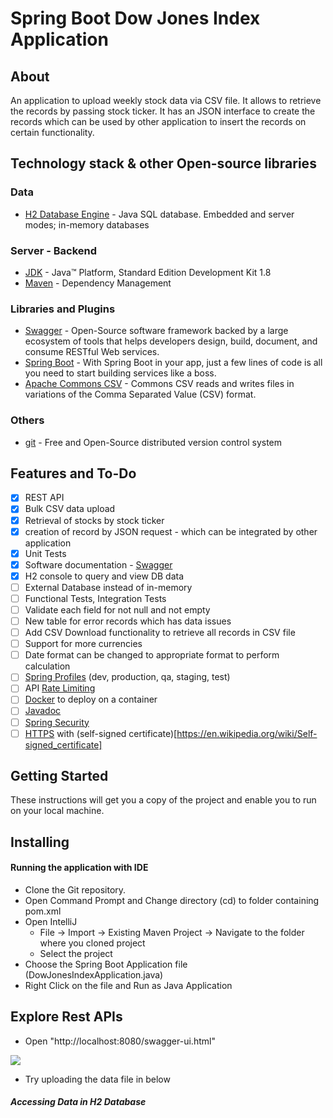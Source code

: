 # Spring Boot Dow Jones Index Application

## About
 An application to upload weekly stock data via CSV file. It allows to retrieve the records by passing stock ticker.
 It has an JSON interface to create the records which can be used by other application to insert the records on certain functionality.
 
## Technology stack & other Open-source libraries
### Data
* 	[H2 Database Engine](https://www.h2database.com/html/main.html) - Java SQL database. Embedded and server modes; in-memory databases

### Server - Backend
* 	[JDK](http://www.oracle.com/technetwork/java/javase/downloads/jdk8-downloads-2133151.html) - Java™ Platform, Standard Edition Development Kit 1.8
* 	[Maven](https://maven.apache.org/) - Dependency Management                                                                           

###  Libraries and Plugins
* 	[Swagger](https://swagger.io/) - Open-Source software framework backed by a large ecosystem of tools that helps developers design, build, document, and consume RESTful Web services.
*   [Spring Boot](https://spring.io/) - With Spring Boot in your app, just a few lines of code is all you need to start building services like a boss.
*   [Apache Commons CSV](https://commons.apache.org/proper/commons-csv/) - Commons CSV reads and writes files in variations of the Comma Separated Value (CSV) format.

### Others 
* 	[git](https://git-scm.com/) - Free and Open-Source distributed version control system

## Features and To-Do

* 	[x] REST API
* 	[x] Bulk CSV data upload
* 	[x] Retrieval of stocks by stock ticker
* 	[x] creation of record by JSON request - which can be integrated by other application
* 	[x] Unit Tests
* 	[x] Software documentation - [Swagger](https://swagger.io/)
* 	[x] H2 console to query and view DB data
* 	[ ] External Database instead of in-memory
*   [ ] Functional Tests, Integration Tests
* 	[ ] Validate each field for not null and not empty
*   [ ] New table for error records which has data issues
*   [ ] Add CSV Download functionality to retrieve all records in CSV file
*   [ ] Support for more currencies
*   [ ] Date format can be changed to appropriate format to perform calculation
* 	[ ] [Spring Profiles](https://docs.spring.io/spring-boot/docs/current/reference/html/spring-boot-features.html#boot-features-profiles) (dev, production, qa, staging, test)
* 	[ ] API [Rate Limiting](https://en.wikipedia.org/wiki/Rate_limiting)
* 	[ ] [Docker](https://www.docker.com/) to deploy on a container
* 	[ ] [Javadoc](https://en.wikipedia.org/wiki/Javadoc)
* 	[ ] [Spring Security](https://spring.io/projects/spring-security)
* 	[ ] [HTTPS](https://en.wikipedia.org/wiki/HTTPS) with (self-signed certificate)[https://en.wikipedia.org/wiki/Self-signed_certificate]

## Getting Started

These instructions will get you a copy of the project and enable you to run on your local machine.

## Installing

#### Running the application with IDE

* 	Clone the Git repository.
* 	Open Command Prompt and Change directory (cd) to folder containing pom.xml
* 	Open IntelliJ
	* File -> Import -> Existing Maven Project -> Navigate to the folder where you cloned project
	* Select the project
* 	Choose the Spring Boot Application file (DowJonesIndexApplication.java)
* 	Right Click on the file and Run as Java Application

## Explore Rest APIs

*   Open "http://localhost:8080/swagger-ui.html"

<img src="https://github.com/HeliPatel91/RBC-assessment/Screenshots/Swagger_UI.png"/>

*   Try uploading the data file in below 

##### Accessing Data in H2 Database
